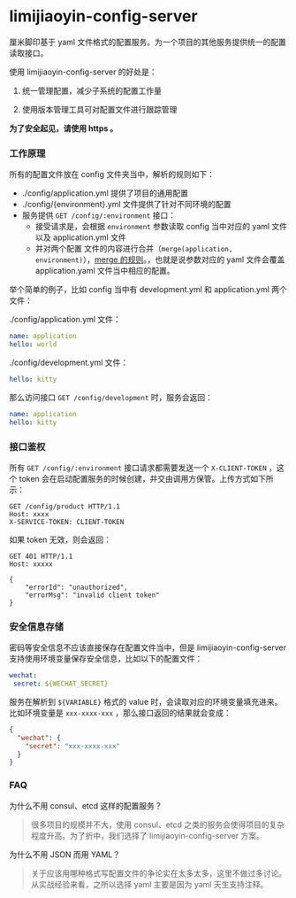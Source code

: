 # limijiaoyin-config-server

厘米脚印基于 yaml 文件格式的配置服务。为一个项目的其他服务提供统一的配置读取接口。

使用 limijiaoyin-config-server 的好处是：

1. 统一管理配置，减少子系统的配置工作量

2. 使用版本管理工具可对配置文件进行跟踪管理

__为了安全起见，请使用 https 。__

### 工作原理

所有的配置文件放在 config 文件夹当中，解析的规则如下：

* ./config/application.yml 提供了项目的通用配置
* ./config/{environment}.yml 文件提供了针对不同环境的配置
* 服务提供 `GET /config/:environment` 接口：
  * 接受请求是，会根据 `environment` 参数读取 config 当中对应的 yaml 文件以及 application.yml 文件
  * 并对两个配置 文件的内容进行合并（`merge(application, environment)`），[merge 的规则](https://github.com/KyleAMathews/deepmerge#mergex-y)。，也就是说参数对应的 yaml 文件会覆盖 application.yaml 文件当中相应的配置。



举个简单的例子，比如 config 当中有 development.yml 和 application.yml 两个文件：

./config/application.yml 文件：

```yaml
name: application
hello: world
```

./config/development.yml 文件：

```yaml
hello: kitty
```

那么访问接口 `GET /config/development` 时，服务会返回：

```yaml
name: application
hello: kitty
```

### 接口鉴权

所有 `GET /config/:environment` 接口请求都需要发送一个 `X-CLIENT-TOKEN` ，这个 token 会在启动配置服务的时候创建，并交由调用方保管。上传方式如下所示：

```http
GET /config/product HTTP/1.1
Host: xxxx
X-SERVICE-TOKEN: CLIENT-TOKEN
```

如果 token 无效，则会返回：

```http
GET 401 HTTP/1.1
Host: xxxxx

{
	"errorId": "unauthorized",
	"errorMsg": "invalid client token"
}
```

### 安全信息存储

密码等安全信息不应该直接保存在配置文件当中，但是 limijiaoyin-config-server 支持使用环境变量保存安全信息，比如以下的配置文件：

```yaml
wechat:
 secret: ${WECHAT_SECRET}
```

服务在解析到 `${VARIABLE}` 格式的 value 时，会读取对应的环境变量填充进来。比如环境变量是 `xxx-xxxx-xxx` ，那么接口返回的结果就会变成：

```json
{
  "wechat": {
    "secret": "xxx-xxxx-xxx"
  }
}
```

### FAQ

为什么不用 consul、etcd 这样的配置服务？

> 很多项目的规模并不大，使用 consul、etcd 之类的服务会使得项目的复杂程度升高。为了折中，我们选择了 limijiaoyin-config-server 方案。

为什么不用 JSON 而用 YAML？

> 关于应该用哪种格式写配置文件的争论实在太多太多，这里不做过多讨论。从实战经验来看，之所以选择 yaml 主要是因为 yaml 天生支持注释。